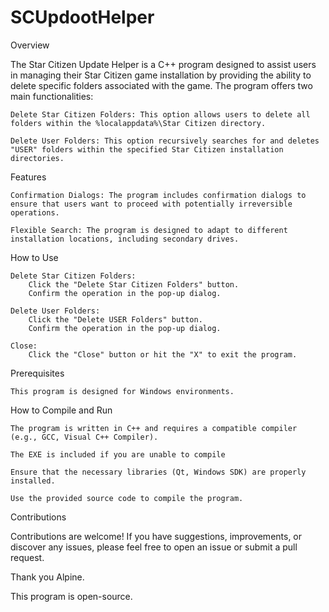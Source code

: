 # SCUpdootHelper
Overview

The Star Citizen Update Helper is a C++ program designed to assist users in managing their Star Citizen game installation by providing the ability to delete specific folders associated with the game. The program offers two main functionalities:

    Delete Star Citizen Folders: This option allows users to delete all folders within the %localappdata%\Star Citizen directory.

    Delete User Folders: This option recursively searches for and deletes "USER" folders within the specified Star Citizen installation directories.

Features

    Confirmation Dialogs: The program includes confirmation dialogs to ensure that users want to proceed with potentially irreversible operations.

    Flexible Search: The program is designed to adapt to different installation locations, including secondary drives.

How to Use

    Delete Star Citizen Folders:
        Click the "Delete Star Citizen Folders" button.
        Confirm the operation in the pop-up dialog.

    Delete User Folders:
        Click the "Delete USER Folders" button.
        Confirm the operation in the pop-up dialog.

    Close:
        Click the "Close" button or hit the "X" to exit the program.

Prerequisites

    This program is designed for Windows environments.


How to Compile and Run

    The program is written in C++ and requires a compatible compiler (e.g., GCC, Visual C++ Compiler).
   
    The EXE is included if you are unable to compile

    Ensure that the necessary libraries (Qt, Windows SDK) are properly installed.

    Use the provided source code to compile the program.

Contributions

Contributions are welcome! If you have suggestions, improvements, or discover any issues, please feel free to open an issue or submit a pull request.

Thank you Alpine.

This program is open-source.
